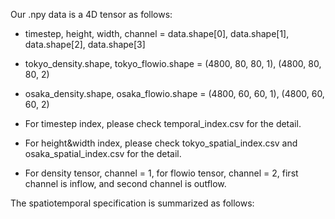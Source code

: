 
Our .npy data is a 4D tensor as follows:

* timestep, height, width, channel = data.shape[0], data.shape[1], data.shape[2], data.shape[3]
* tokyo_density.shape, tokyo_flowio.shape = (4800, 80, 80, 1), (4800, 80, 80, 2)
* osaka_density.shape, osaka_flowio.shape = (4800, 60, 60, 1), (4800, 60, 60, 2)

* For timestep index, please check temporal_index.csv for the detail.
* For height&width index, please check tokyo_spatial_index.csv and osaka_spatial_index.csv for the detail.
* For density tensor, channel = 1, for flowio tensor, channel = 2, first channel is inflow, and second channel is outflow.

The spatiotemporal specification is summarized as follows:
